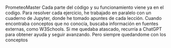 PrometeoMaster
Cada parte del código y su funcionamiento viene ya en el codigo. Para resolver cada ejercicio, he trabajado en paralelo con un cuaderno de Jupyter, donde he tomado apuntes de cada lección. Cuando encontraba conceptos que no conocía, buscaba información en fuentes externas, como W3Schools. Si me quedaba atascado, recurría a ChatGPT para obtener ayuda y seguir avanzando. Pero siempre quedandome con los conceptos